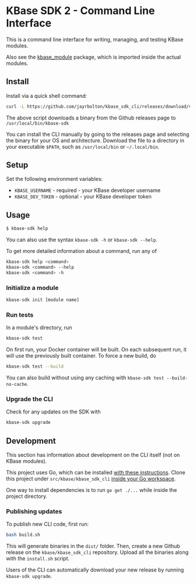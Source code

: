 # KBase SDK 2 - Command Line Interface

This is a command line interface for writing, managing, and testing KBase modules.

Also see the [kbase_module](https://github.com/jayrbolton/kbase_module) package, which is imported inside the actual modules.

## Install

Install via a quick shell command:

```sh
curl -L https://github.com/jayrbolton/kbase_sdk_cli/releases/download/v0.0.1/install.sh | sh
```

The above script downloads a binary from the Github releases page to `/usr/local/bin/kbase-sdk`

You can install the CLI manually by going to the releases page and selecting the binary for your OS and architecture. Download the file to a directory in your executable `$PATH`, such as `/usr/local/bin` or `~/.local/bin`.

## Setup

Set the following environment variables:

* `KBASE_USERNAME` - required - your KBase developer username
* `KBASE_DEV_TOKEN` - optional - your KBase developer token

## Usage

```sh
$ kbase-sdk help
```

You can also use the syntax `kbase-sdk -h` or `kbase-sdk --help`.

To get more detailed information about a command, run any of

```sh
kbase-sdk help <command>
kbase-sdk <command> --help
kbase-sdk <command> -h
```

### Initialize a module

```sh
kbase-sdk init [module name]
```

### Run tests

In a module's directory, run

```sh
kbase-sdk test
```

On first run, your Docker container will be built. On each subsequent run, it will use the previously built container. To force a new build, do

```sh
kbase-sdk test --build
```

You can also build without using any caching with `kbase-sdk test --build-no-cache`.

### Upgrade the CLI

Check for any updates on the SDK with

```sh
kbase-sdk upgrade
```

## Development

This section has information about development on the CLI itself (not on KBase modules).

This project uses Go, which can be installed [with these instructions](https://golang.org/doc/install). Clone this project under `src/kbase/kbase_sdk_cli` [inside your Go workspace](https://golang.org/doc/code.html).

One way to install dependencies is to run `go get ./...` while inside the project directory.

### Publishing updates

To publish new CLI code, first run:

```sh
bash build.sh
```

This will generate binaries in the `dist/` folder. Then, create a new Github release on the `kbase/kbase_sdk_cli` repository. Upload all the binaries along with the `install.sh` script.

Users of the CLI can automatically download your new release by running `kbase-sdk upgrade`.
